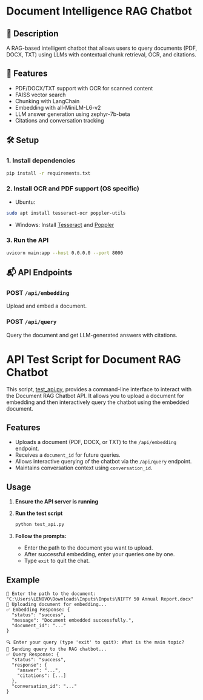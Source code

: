# Document Intelligence RAG Chatbot

## 🧠 Description
A RAG-based intelligent chatbot that allows users to query documents (PDF, DOCX, TXT) using LLMs with contextual chunk retrieval, OCR, and citations.

## 🚀 Features
- PDF/DOCX/TXT support with OCR for scanned content
- FAISS vector search
- Chunking with LangChain
- Embedding with all-MiniLM-L6-v2
- LLM answer generation using zephyr-7b-beta
- Citations and conversation tracking

## 🛠️ Setup

### 1. Install dependencies
```bash
pip install -r requirements.txt
```

### 2. Install OCR and PDF support (OS specific)
- Ubuntu:
```bash
sudo apt install tesseract-ocr poppler-utils
```
- Windows:
Install [Tesseract](https://github.com/tesseract-ocr/tesseract) and [Poppler](https://github.com/oschwartz10612/poppler-windows)

### 3. Run the API
```bash
uvicorn main:app --host 0.0.0.0 --port 8000
```

## 📬 API Endpoints

### POST `/api/embedding`
Upload and embed a document.

### POST `/api/query`
Query the document and get LLM-generated answers with citations.

# API Test Script for Document RAG Chatbot

This script, [test_api.py](test_api.py), provides a command-line interface to interact with the Document RAG Chatbot API. It allows you to upload a document for embedding and then interactively query the chatbot using the embedded document.

## Features

- Uploads a document (PDF, DOCX, or TXT) to the `/api/embedding` endpoint.
- Receives a `document_id` for future queries.
- Allows interactive querying of the chatbot via the `/api/query` endpoint.
- Maintains conversation context using `conversation_id`.

## Usage

1. **Ensure the API server is running** 

2. **Run the test script**

   ```sh
   python test_api.py
   ```

3. **Follow the prompts:**
   - Enter the path to the document you want to upload.
   - After successful embedding, enter your queries one by one.
   - Type `exit` to quit the chat.

## Example

```
📁 Enter the path to the document: "C:\Users\LENOVO\Downloads\Inputs\Inputs\NIFTY 50 Annual Report.docx"
📄 Uploading document for embedding...
✅ Embedding Response: {
  "status": "success",
  "message": "Document embedded successfully.",
  "document_id": "..."
}

🔍 Enter your query (type 'exit' to quit): What is the main topic?
💬 Sending query to the RAG chatbot...
✅ Query Response: {
  "status": "success",
  "response": {
    "answer": "...",
    "citations": [...]
  },
  "conversation_id": "..."
}
```